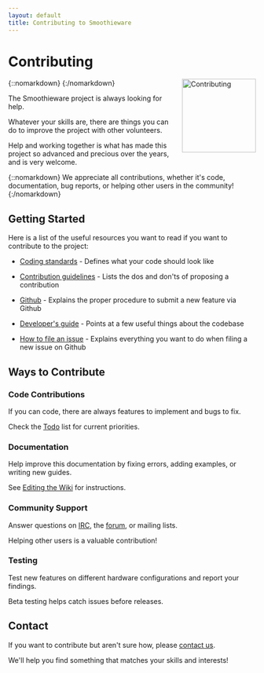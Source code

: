 ```yaml
---
layout: default
title: Contributing to Smoothieware
---
```


# Contributing

{::nomarkdown}
<a href="/images/give.png">
  <img src="/images/give.png" alt="Contributing" width="150" height="150" style="float: right; margin-left: 1rem;"/>
</a>
{:/nomarkdown}

The Smoothieware project is always looking for help.

Whatever your skills are, there are things you can do to improve the project with other volunteers.

Help and working together is what has made this project so advanced and precious over the years, and is very welcome.

{::nomarkdown}
<sl-alert variant="primary" open>
  <sl-icon slot="icon" name="heart"></sl-icon>
  We appreciate all contributions, whether it's code, documentation, bug reports, or helping other users in the community!
</sl-alert>
{:/nomarkdown}

## Getting Started

Here is a list of the useful resources you want to read if you want to contribute to the project:

- [Coding standards](coding-standards) - Defines what your code should look like

- [Contribution guidelines](contribution-guidlines) - Lists the dos and don'ts of proposing a contribution

- [Github](github) - Explains the proper procedure to submit a new feature via Github

- [Developer's guide](developers-guide) - Points at a few useful things about the codebase

- [How to file an issue](https://github.com/smoothieware/smoothieware/blob/edge/issue_template.md) - Explains everything you want to do when filing a new issue on Github

## Ways to Contribute

### Code Contributions

If you can code, there are always features to implement and bugs to fix.

Check the [Todo](todo) list for current priorities.

### Documentation

Help improve this documentation by fixing errors, adding examples, or writing new guides.

See [Editing the Wiki](editing-the-wiki) for instructions.

### Community Support

Answer questions on [IRC](irc), the [forum](forum/c-496918/general), or mailing lists.

Helping other users is a valuable contribution!

### Testing

Test new features on different hardware configurations and report your findings.

Beta testing helps catch issues before releases.

## Contact

If you want to contribute but aren't sure how, please [contact us](mailto:wolf.arthur@gmail.com).

We'll help you find something that matches your skills and interests!

